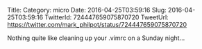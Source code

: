 Title: 
Category: micro
Date: 2016-04-25T03:59:16
Slug: 2016-04-25T03:59:16
TwitterId: 724447659075870720
TweetUrl: https://twitter.com/mark_philpot/status/724447659075870720

Nothing quite like cleaning up your .vimrc on a Sunday night...